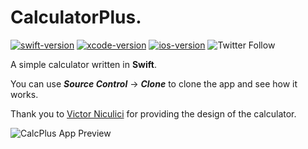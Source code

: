 # CalculatorPlus.
[![swift-version](https://img.shields.io/badge/swift-5-brightgreen.svg)](https://github.com/apple/swift) [![xcode-version](https://img.shields.io/badge/xcode-12.4-brightgreen)](https://developer.apple.com/xcode/) [![ios-version](https://img.shields.io/badge/iOS-13%2B-orange)](https://developer.apple.com/documentation/ios-ipados-release-notes/ios-13-release-notes) ![Twitter Follow](https://img.shields.io/twitter/follow/decentcxde?label=Follow&style=social) 

A simple calculator written in **Swift**.

You can use **_Source Control_** -> **_Clone_** to clone the app and see how it works.

Thank you to [Victor Niculici](https://www.instagram.com/victor.niculici/) for providing the design of the calculator.

<img src="https://mir-s3-cdn-cf.behance.net/project_modules/fs/a466fd112764137.601a9fc8a3bcd.png" alt="CalcPlus App Preview">

